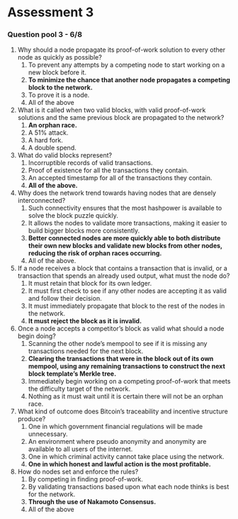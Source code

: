 # Assessment 3

### Question pool 3 - 6/8 <a href="#page-11-question-pool-3-6-8" id="page-11-question-pool-3-6-8"></a>

1. Why should a node propagate its proof-of-work solution to every other node as quickly as possible?
   1. To prevent any attempts by a competing node to start working on a new block before it.
   2. **To minimize the chance that another node propagates a competing block to the network.**
   3. To prove it is a node.
   4. All of the above
2. What is it called when two valid blocks, with valid proof-of-work solutions and the same previous block are propagated to the network?
   1. **An orphan race.**
   2. A 51% attack.
   3. A hard fork.
   4. A double spend.
3. What do valid blocks represent?
   1. Incorruptible records of valid transactions.
   2. Proof of existence for all the transactions they contain.
   3. An accepted timestamp for all of the transactions they contain.
   4. **All of the above.**
4. Why does the network trend towards having nodes that are densely interconnected?
   1. Such connectivity ensures that the most hashpower is available to solve the block puzzle quickly.
   2. It allows the nodes to validate more transactions, making it easier to build bigger blocks more consistently.
   3. **Better connected nodes are more quickly able to both distribute their own new blocks and validate new blocks from other nodes, reducing the risk of orphan races occurring.**
   4. All of the above.&#x20;
5. If a node receives a block that contains a transaction that is invalid, or a transaction that spends an already used output, what must the node do?
   1. It must retain that block for its own ledger.
   2. It must first check to see if any other nodes are accepting it as valid and follow their decision.
   3. It must immediately propagate that block to the rest of the nodes in the network.
   4. **It must reject the block as it is invalid.**&#x20;
6. Once a node accepts a competitor’s block as valid what should a node begin doing?
   1. Scanning the other node’s mempool to see if it is missing any transactions needed for the next block.
   2. **Clearing the transactions that were in the block out of its own mempool, using any remaining transactions to construct the next block template’s Merkle tree.**
   3. Immediately begin working on a competing proof-of-work that meets the difficulty target of the network.
   4. Nothing as it must wait until it is certain there will not be an orphan race.
7. What kind of outcome does Bitcoin’s traceability and incentive structure produce?
   1. One in which government financial regulations will be made unnecessary.&#x20;
   2. An environment where pseudo anonymity and anonymity are available to all users of the internet.
   3. One in which criminal activity cannot take place using the network.
   4. **One in which honest and lawful action is the most profitable.**
8. How do nodes set and enforce the rules?
   1. By competing in finding proof-of-work.
   2. By validating transactions based upon what each node thinks is best for the network.
   3. **Through the use of Nakamoto Consensus.**
   4. All of the above
